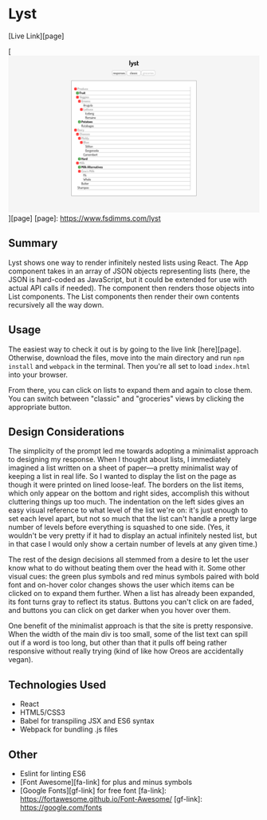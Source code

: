 # Lyst

[Live Link][page]

[![image](assets/screenshot.png)][page]
[page]: https://www.fsdimms.com/lyst

## Summary
Lyst shows one way to render infinitely nested lists using React. The App component takes in an array of JSON objects representing lists (here, the JSON is hard-coded as JavaScript, but it could be extended for use with actual API calls if needed). The component then renders those objects into List components. The List components then render their own contents recursively all the way down.

## Usage

The easiest way to check it out is by going to the live link [here][page]. Otherwise, download the files, move into the main directory and run `npm install` and `webpack` in the terminal. Then you're all set to load `index.html` into your browser.

From there, you can click on lists to expand them and again to close them. You can switch between "classic" and "groceries" views by clicking the appropriate button.

## Design Considerations

The simplicity of the prompt led me towards adopting a minimalist approach to designing my response. When I thought about lists, I immediately imagined a list written on a sheet of paper—a pretty minimalist way of keeping a list in real life. So I wanted to display the list on the page as though it were printed on lined loose-leaf. The borders on the list items, which only appear on the bottom and right sides, accomplish this without cluttering things up too much. The indentation on the left sides gives an easy visual reference to what level of the list we're on: it's just enough to set each level apart, but not so much that the list can't handle a pretty large number of levels before everything is squashed to one side. (Yes, it wouldn't be very pretty if it had to display an actual infinitely nested list, but in that case I would only show a certain number of levels at any given time.)

The rest of the design decisions all stemmed from a desire to let the user know what to do without beating them over the head with it. Some other visual cues: the green plus symbols and red minus symbols paired with bold font and on-hover color changes shows the user which items can be clicked on to expand them further. When a list has already been expanded, its font turns gray to reflect its status. Buttons you can't click on are faded, and buttons you can click on get darker when you hover over them.

One benefit of the minimalist approach is that the site is pretty responsive. When the width of the main div is too small, some of the list text can spill out if a word is too long, but other than that it pulls off being rather responsive without really trying (kind of like how Oreos are accidentally vegan).

## Technologies Used
* React
* HTML5/CSS3
* Babel for transpiling JSX and ES6 syntax
* Webpack for bundling .js files

## Other

* Eslint for linting ES6
* [Font Awesome][fa-link] for plus and minus symbols
* [Google Fonts][gf-link] for free font
[fa-link]: https://fortawesome.github.io/Font-Awesome/
[gf-link]: https://google.com/fonts
